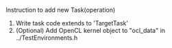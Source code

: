 Instruction to add new Task(operation)

1. Write task code extends to 'TargetTask'
2. (Optional) Add OpenCL kernel object to "ocl_data" in ../TestEnvironments.h
